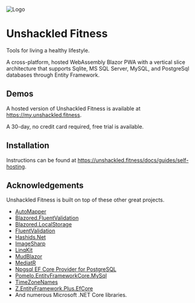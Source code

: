
![Logo](https://my.unshackled.fitness/icon_x128.png)

# Unshackled Fitness

Tools for living a healthy lifestyle. 

A cross-platform, hosted WebAssembly Blazor PWA with a vertical slice architecture that supports Sqlite, MS SQL Server, MySQL, and PostgreSql databases through Entity Framework.

## Demos

A hosted version of Unshackled Fitness is available at https://my.unshackled.fitness.

A 30-day, no credit card required, free trial is available.

## Installation

Instructions can be found at https://unshackled.fitness/docs/guides/self-hosting.

## Acknowledgements

Unshackled Fitness is built on top of these other great projects.

 - [AutoMapper](https://automapper.org/)
 - [Blazored.FluentValidation](https://github.com/Blazored/FluentValidation)
 - [Blazored.LocalStorage](https://github.com/Blazored/LocalStorage)
 - [FluentValidation](https://docs.fluentvalidation.net/en/latest/)
 - [Hashids.Net](https://github.com/ullmark/hashids.net)
 - [ImageSharp](https://sixlabors.com/products/imagesharp/)
 - [LinqKit](https://github.com/scottksmith95/LINQKit)
 - [MudBlazor](https://mudblazor.com/)
 - [MediatR](https://github.com/jbogard/MediatR)
 - [Npgsql EF Core Provider for PostgreSQL](https://github.com/npgsql/efcore.pg)
 - [Pomelo.EntityFrameworkCore.MySql](https://github.com/PomeloFoundation/Pomelo.EntityFrameworkCore.MySql)
 - [TimeZoneNames](https://github.com/mattjohnsonpint/TimeZoneNames)
 - [Z.EntityFramework.Plus.EfCore](https://entityframework-plus.net/)
 - And numerous Microsoft .NET Core libraries.
